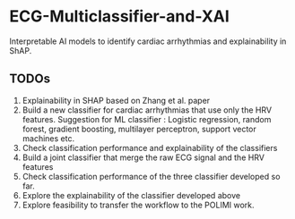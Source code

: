 # ECG-Multiclassifier-and-XAI
Interpretable AI models to identify cardiac arrhythmias and explainability in ShAP.

## TODOs
1. Explainability in SHAP based on Zhang et al. paper
2. Build a new classifier for cardiac arrhythmias that use only the HRV features. Suggestion for ML classifier : Logistic regression, random forest, gradient boosting, multilayer perceptron, support vector machines etc.
3. Check classification performance and explainability of the classifiers
4. Build a joint classifier that merge the raw ECG signal and the HRV features
5. Check classification performance of the three classifier developed so far.
6. Explore the explainability of the classifier developed above
7. Explore feasibility to transfer the workflow to the POLIMI work.
